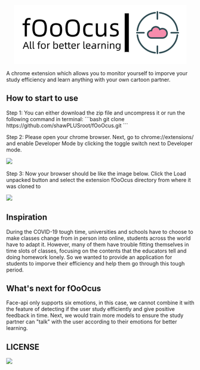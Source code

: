 <p align="center">
  <img src="img/introductionIcon.png">
</p>

<p>A chrome extension which allows you to monitor yourself to imporve your study efficiency and learn anything with your own cartoon partner. </p>

## How to start to use
<p>Step 1: You can either download the zip file and uncompress it or run the following command in terminal:
```bash
git clone https://github.com/shawPLUSroot/fOoOcus.git
```</p>

<p>Step 2: Please open your chrome browser. Next, go to chrome://extensions/ and enable Developer Mode by clicking the toggle switch next to Developer mode.</p>
<img src="img/intro.png">
<p>Step 3: Now your browser should be like the image below. Click the Load unpacked button and select the extension fOoOcus directory from where it was cloned to</p>
<img src="img/intro1.png">

## Inspiration
During the COVID-19 tough time, universities and schools have to choose to make classes change from in person into online, students across the world have to adapt it. However, many of them have trouble fitting themselves in time slots of classes, focusing on the contents that the educators tell and doing homework lonely. So we wanted to provide an application for students to imporve their efficiency and help them go through this tough period.

## What's next for fOoOcus
Face-api only supports six emotions, in this case, we cannot combine it with the feature of detecting if the user study efficiently and give positive feedback in time. Next, we would train more models to ensure the study partner can "talk" with the user according to their emotions for better learning.

## LICENSE
<a href="LICENSE">
    <img src="https://img.shields.io/badge/License-MIT-yellow.svg">
</a>